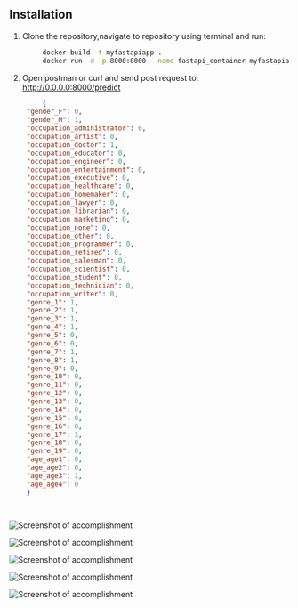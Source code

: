 ## Installation

1. Clone the repository,navigate to repository using terminal and run:

   ```bash
        docker build -t myfastapiapp .
        docker run -d -p 8000:8000 --name fastapi_container myfastapiapp

2. Open postman or curl and send post request to: http://0.0.0.0:8000/predict
   ```json
        {
    "gender_F": 0,
    "gender_M": 1,
    "occupation_administrator": 0,
    "occupation_artist": 0,
    "occupation_doctor": 1,
    "occupation_educator": 0,
    "occupation_engineer": 0,
    "occupation_entertainment": 0,
    "occupation_executive": 0,
    "occupation_healthcare": 0,
    "occupation_homemaker": 0,
    "occupation_lawyer": 0,
    "occupation_librarian": 0,
    "occupation_marketing": 0,
    "occupation_none": 0,
    "occupation_other": 0,
    "occupation_programmer": 0,
    "occupation_retired": 0,
    "occupation_salesman": 0,
    "occupation_scientist": 0,
    "occupation_student": 0,
    "occupation_technician": 0,
    "occupation_writer": 0,
    "genre_1": 1,
    "genre_2": 1,
    "genre_3": 1,
    "genre_4": 1,
    "genre_5": 0,
    "genre_6": 0,
    "genre_7": 1,
    "genre_8": 1,
    "genre_9": 0,
    "genre_10": 0,
    "genre_11": 0,
    "genre_12": 0,
    "genre_13": 0,
    "genre_14": 0,
    "genre_15": 0,
    "genre_16": 0,
    "genre_17": 1,
    "genre_18": 0,
    "genre_19": 0,
    "age_age1": 0,
    "age_age2": 0,
    "age_age3": 1,
    "age_age4": 0
    }

  


![Screenshot of accomplishment](screenshots/1.png)

![Screenshot of accomplishment](screenshots/2.png)


![Screenshot of accomplishment](screenshots/3.png)


![Screenshot of accomplishment](screenshots/4.png)


![Screenshot of accomplishment](screenshots/5.png)
